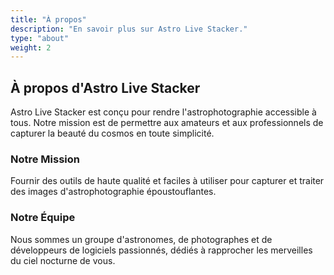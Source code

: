 ```yaml
---
title: "À propos"
description: "En savoir plus sur Astro Live Stacker."
type: "about"
weight: 2
---
```


## À propos d'Astro Live Stacker

Astro Live Stacker est conçu pour rendre l'astrophotographie accessible à tous. Notre mission est de permettre aux amateurs et aux professionnels de capturer la beauté du cosmos en toute simplicité.

### Notre Mission
Fournir des outils de haute qualité et faciles à utiliser pour capturer et traiter des images d'astrophotographie époustouflantes.

### Notre Équipe
Nous sommes un groupe d'astronomes, de photographes et de développeurs de logiciels passionnés, dédiés à rapprocher les merveilles du ciel nocturne de vous.
